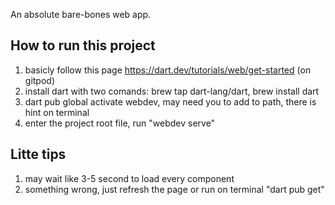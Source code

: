 An absolute bare-bones web app.
## How to run this project
1. basicly follow this page https://dart.dev/tutorials/web/get-started (on gitpod)
2. install dart with two comands: brew tap dart-lang/dart, brew install dart
3. dart pub global activate webdev, may need you to add to path, there is hint on terminal
4. enter the project root file, run "webdev serve"
## Litte tips
1. may wait like 3-5 second to load every component
2. something wrong, just refresh the page or run on terminal "dart pub get"

